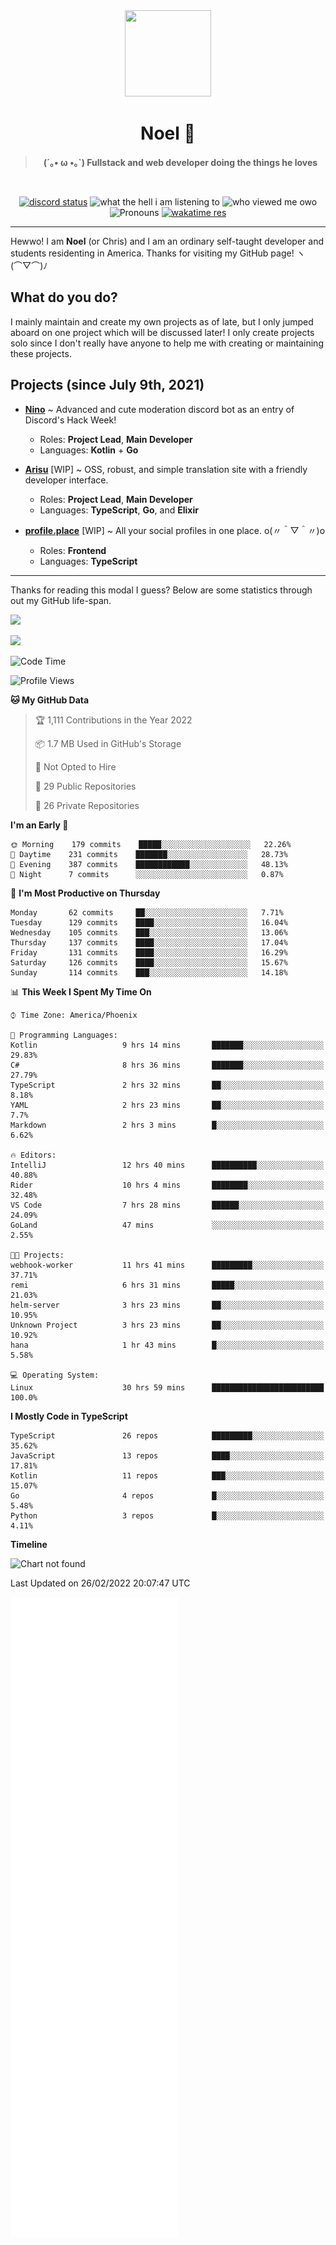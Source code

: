 <div align='center'>
  <div align='center'>
    <img
      src='https://cdn.floofy.dev/art/icons/icon_cinnamonserval.png'
      width='138'
      height='138'
    />
  </div>
  <h1>Noel 🐾</h1>
  <blockquote><strong>(´｡• ω •｡`) Fullstack and web developer doing the things he loves</strong></blockquote>

  <br />

  <a href='https://discord.com/users/280158289667555328' target='_blank'><img alt="discord status" src="https://dev.discordprofiles.me/badge/status/280158289667555328" /></a>
  <img alt="what the hell i am listening to" src="https://dev.discordprofiles.me/badge/spotify/280158289667555328" />
  <img alt="who viewed me owo" src="https://komarev.com/ghpvc/?username=auguwu" />
  <img alt='Pronouns' src='https://img.shields.io/endpoint?url=https://pronoundb.org/shields/6004d014406af11e4593a013' />
  <a href="https://wakatime.com/@auguwu" target='_blank'>
    <img alt='wakatime res' src='https://wakatime.com/badge/user/89736485-42ec-4c0f-a2f3-481db74514dc.svg' />
  </a>
</div>

<hr />

Hewwo! I am **Noel** (or Chris) and I am an ordinary self-taught developer and students residenting in America. Thanks for visiting my GitHub page! ヽ(⌒▽⌒)ﾉ

## What do you do?
I mainly maintain and create my own projects as of late, but I only jumped aboard on one project which will be discussed later! I only create projects
solo since I don't really have anyone to help me with creating or maintaining these projects.

## Projects (since July 9th, 2021)
- [**Nino**](https://nino.sh) ~ Advanced and cute moderation discord bot as an entry of Discord's Hack Week!
  - Roles: **Project Lead**, **Main Developer**
  - Languages: **Kotlin** + **Go**

- [**Arisu**](https://arisu.land) [WIP] ~ OSS, robust, and simple translation site with a friendly developer interface.
  - Roles: **Project Lead**, **Main Developer**
  - Languages: **TypeScript**, **Go**, and **Elixir**

- [**profile.place**](https://profile.place) [WIP] ~ All your social profiles in one place. o(〃＾▽＾〃)o
  - Roles: **Frontend**
  - Languages: **TypeScript**

---

Thanks for reading this modal I guess? Below are some statistics through out my GitHub life-span.

![](https://github-readme-stats.vercel.app/api?username=auguwu&count_private=true&show_icons=true&theme=gruvbox)

![](https://github-readme-stats.vercel.app/api/top-langs/?username=auguwu&layout=compact&theme=gruvbox)

<!--START_SECTION:waka-->
![Code Time](http://img.shields.io/badge/Code%20Time-2%2C772%20hrs%2043%20mins-blue)

![Profile Views](http://img.shields.io/badge/Profile%20Views-74-blue)

**🐱 My GitHub Data** 

> 🏆 1,111 Contributions in the Year 2022
 > 
> 📦 1.7 MB Used in GitHub's Storage 
 > 
> 🚫 Not Opted to Hire
 > 
> 📜 29 Public Repositories 
 > 
> 🔑 26 Private Repositories  
 > 
**I'm an Early 🐤** 

```text
🌞 Morning    179 commits    █████░░░░░░░░░░░░░░░░░░░░   22.26% 
🌆 Daytime    231 commits    ███████░░░░░░░░░░░░░░░░░░   28.73% 
🌃 Evening    387 commits    ████████████░░░░░░░░░░░░░   48.13% 
🌙 Night      7 commits      ░░░░░░░░░░░░░░░░░░░░░░░░░   0.87%

```
📅 **I'm Most Productive on Thursday** 

```text
Monday       62 commits     ██░░░░░░░░░░░░░░░░░░░░░░░   7.71% 
Tuesday      129 commits    ████░░░░░░░░░░░░░░░░░░░░░   16.04% 
Wednesday    105 commits    ███░░░░░░░░░░░░░░░░░░░░░░   13.06% 
Thursday     137 commits    ████░░░░░░░░░░░░░░░░░░░░░   17.04% 
Friday       131 commits    ████░░░░░░░░░░░░░░░░░░░░░   16.29% 
Saturday     126 commits    ████░░░░░░░░░░░░░░░░░░░░░   15.67% 
Sunday       114 commits    ███░░░░░░░░░░░░░░░░░░░░░░   14.18%

```


📊 **This Week I Spent My Time On** 

```text
⌚︎ Time Zone: America/Phoenix

💬 Programming Languages: 
Kotlin                   9 hrs 14 mins       ███████░░░░░░░░░░░░░░░░░░   29.83% 
C#                       8 hrs 36 mins       ███████░░░░░░░░░░░░░░░░░░   27.79% 
TypeScript               2 hrs 32 mins       ██░░░░░░░░░░░░░░░░░░░░░░░   8.18% 
YAML                     2 hrs 23 mins       ██░░░░░░░░░░░░░░░░░░░░░░░   7.7% 
Markdown                 2 hrs 3 mins        █░░░░░░░░░░░░░░░░░░░░░░░░   6.62%

🔥 Editors: 
IntelliJ                 12 hrs 40 mins      ██████████░░░░░░░░░░░░░░░   40.88% 
Rider                    10 hrs 4 mins       ████████░░░░░░░░░░░░░░░░░   32.48% 
VS Code                  7 hrs 28 mins       ██████░░░░░░░░░░░░░░░░░░░   24.09% 
GoLand                   47 mins             ░░░░░░░░░░░░░░░░░░░░░░░░░   2.55%

🐱‍💻 Projects: 
webhook-worker           11 hrs 41 mins      █████████░░░░░░░░░░░░░░░░   37.71% 
remi                     6 hrs 31 mins       █████░░░░░░░░░░░░░░░░░░░░   21.03% 
helm-server              3 hrs 23 mins       ██░░░░░░░░░░░░░░░░░░░░░░░   10.95% 
Unknown Project          3 hrs 23 mins       ██░░░░░░░░░░░░░░░░░░░░░░░   10.92% 
hana                     1 hr 43 mins        █░░░░░░░░░░░░░░░░░░░░░░░░   5.58%

💻 Operating System: 
Linux                    30 hrs 59 mins      █████████████████████████   100.0%

```

**I Mostly Code in TypeScript** 

```text
TypeScript               26 repos            █████████░░░░░░░░░░░░░░░░   35.62% 
JavaScript               13 repos            ████░░░░░░░░░░░░░░░░░░░░░   17.81% 
Kotlin                   11 repos            ███░░░░░░░░░░░░░░░░░░░░░░   15.07% 
Go                       4 repos             █░░░░░░░░░░░░░░░░░░░░░░░░   5.48% 
Python                   3 repos             █░░░░░░░░░░░░░░░░░░░░░░░░   4.11%

```


**Timeline**

![Chart not found](https://raw.githubusercontent.com/auguwu/auguwu/master/charts/bar_graph.png) 


 Last Updated on 26/02/2022 20:07:47 UTC
<!--END_SECTION:waka-->

![](./github-metrics.svg)
